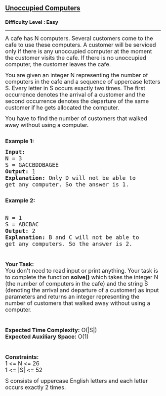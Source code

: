 <h2><a href="https://www.geeksforgeeks.org/problems/unoccupied-computers-1646661078/1?utm_source=geeksforgeeks&utm_medium=ml_article_practice_tab&utm_campaign=article_practice_tab">Unoccupied Computers</a></h2><h3>Difficulty Level : Easy</h3><hr><div class="problems_problem_content__Xm_eO"><p><span style="font-size:18px">A cafe has N computers. Several customers come to the cafe to use these computers. A customer will be serviced only if there is any unoccupied computer at the moment the customer visits the cafe. If there is no unoccupied computer, the customer leaves the cafe.&nbsp;</span></p>

<p><span style="font-size:18px">You are given an integer N representing the number of computers in the cafe and a sequence of uppercase letters S. Every letter in S occurs exactly two times. The first occurrence denotes the arrival of a customer and the second occurrence denotes the departure of the same customer if he gets allocated the computer.&nbsp;</span></p>

<p><span style="font-size:18px">You have to find the number of customers that walked away without using a computer.</span></p>

<p><br>
<span style="font-size:18px"><strong>Example 1:</strong></span></p>

<pre><span style="font-size:18px"><strong>Input:</strong>
N = 3
S = GACCBDDBAGEE
<strong>Output: </strong>1
<strong>Explanation:</strong> Only D will not be able to 
get any computer. So the answer is 1.</span></pre>

<p><br>
<span style="font-size:18px"><strong>Example 2:</strong></span></p>

<pre><span style="font-size:18px">
N = 1
S = ABCBAC
<strong>Output: </strong>2
<strong>Explanation: </strong>B and C will not be able to 
get any computers. So the answer is 2.</span></pre>

<p>&nbsp;</p>

<p><span style="font-size:18px"><strong>Your Task:&nbsp;&nbsp;</strong><br>
You don't need to read input or print anything. Your task is to complete the function&nbsp;<strong>solve()</strong>&nbsp;which takes the integer N (the number of computers in the cafe) and the string S (denoting the arrival and departure of a customer)<strong>&nbsp;</strong>as input parameters&nbsp;and returns an integer representing the number of customers that walked away without using a computer.</span></p>

<p>&nbsp;</p>

<p><span style="font-size:18px"><strong>Expected Time Complexity:</strong> O(|S|)<br>
<strong>Expected Auxiliary Space:</strong> O(1)</span></p>

<p>&nbsp;</p>

<p><span style="font-size:18px"><strong>Constraints:</strong><br>
1 &lt;= N &lt;= 26<br>
1 &lt;= |S| &lt;= 52</span></p>

<p><span style="font-size:18px">S consists of uppercase English letters and each letter occurs exactly 2 times.</span></p>
</div>